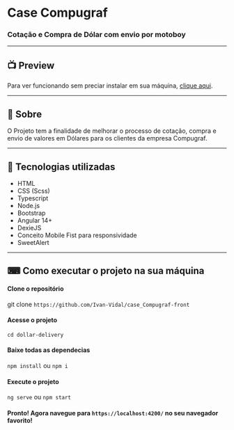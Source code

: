 # Case Compugraf



### Cotação e Compra de Dólar com envio por motoboy

---


## 📺 Preview
  
  Para ver funcionando sem preciar instalar em sua máquina, [clique aqui](https://case-compugraf-front-dollar-delivery-krbn.vercel.app/).
  
  ---

## 📖 Sobre

O Projeto tem a finalidade de melhorar o processo de cotação, compra e envio de valores em Dólares para os clientes da empresa Compugraf.

---

## 🚀 Tecnologias utilizadas

- HTML
- CSS (Scss)
- Typescript
- Node.js
- Bootstrap
- Angular 14+
- DexieJS
- Conceito Mobile Fist para responsividade
- SweetAlert

---

## ⌨ Como executar o projeto na sua máquina

#### Clone o repositório
git clone `https://github.com/Ivan-Vidal/case_Compugraf-front`

#### Acesse o projeto
`cd dollar-delivery`

#### Baixe todas as dependecias
`npm install` ou  `npm i`

#### Execute o projeto
`ng serve` ou `npm start`

#### Pronto! Agora navegue para `https://localhost:4200/` no seu navegador favorito!
